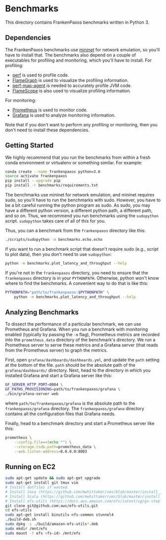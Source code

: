 # Benchmarks
This directory contains FrankenPaxos benchmarks written in Python 3.

## Dependencies
The FrankenPaxos benchmarks use [mininet](http://mininet.org/download/) for
network emulation, so you'll have to install that. The benchmarks also depend
on a couple of executables for profiling and monitoring, which you'll have to
install. For profiling:

- [perf](https://perf.wiki.kernel.org/index.php/Tutorial) is used to profile
  code.
- [FlameGraph](https://github.com/brendangregg/FlameGraph) is used to visualize
  the profiling information.
- [perf-map-agent](https://github.com/jvm-profiling-tools/perf-map-agent) is
  needed to accurately profile JVM code.
- [FlameScope](https://github.com/Netflix/flamescope) is also used to visualize
  profiling information.

For monitoring:

- [Prometheus](https://prometheus.io/) is used to monitor code.
- [Grafana](https://grafana.com/) is used to analyze monitoring information.

Note that if you don't want to perform any profiling or monitoring, then you
don't need to install these dependencies.

## Getting Started
We highly recommend that you run the benchmarks from within a fresh conda
environment or virtualenv or something similar. For example:

```bash
conda create --name frankenpaxos python=3.6
source activate frankenpaxos
pip install --upgrade pip
pip install -r benchmarks/requirements.txt
```

The benchmarks use mininet for network emulation, and mininet requires sudo, so
you'll have to run the benchmarks with sudo. However, you have to be a bit
careful running the python program as sudo. As sudo, you may have a different
python version, a different python path, a different path, and so on. Thus, we
recommend you run benchmarks using the `sudopython` script. `sudopython` takes
care of all of this for you.

Thus, you can a benchmark from the `frankenpaxos` directory like this:

```bash
./scripts/sudopython -m benchmarks.echo.echo
```

If you want to run a benchmark script that doesn't require sudo (e.g., script
to plot data), then you don't need to use `sudopython`:

```bash
python -m benchmarks.plot_latency_and_throughput --help
```

If you're not in the `frankenpaxos` directory, you need to ensure that the
`frankenpaxos` directory is in your `PYTHONPATH`. Otherwise, python won't know
where to find the benchmarks. A convenient way to do that is like this:

```bash
PYTHONPATH="path/to/frankenpaxos:$PYTHONPATH" \
    python -m benchmarks.plot_latency_and_throughput --help
```

## Analyzing Benchmarks
To dissect the performance of a particular benchmark, we can use Prometheus and
Grafana. When you run a benchmark with monitoring enabled (typically by passing
the `-m` flag), Prometheus metrics are recorded into the `prometheus_data`
directory of the benchmark's directory. We run a Prometheus server to serve
these metrics and a Grafana server (that reads from the Prometheus server) to
graph the metrics.

First, open `grafana/dashboards/dashboards.yml`, and update the `path`
setting at the bottom of the file. `path` should be the absolute path of the
`grafana/dashboards/` directory. Next, head to the directory in which you
installed Grafana and start a Grafana server like this:

```bash
GF_SERVER_HTTP_PORT=8004 \
GF_PATHS_PROVISIONING=path/to/frankenpaxos/grafana \
./bin/grafana-server web
```

where `path/to/frankenpaxos/grafana` is the absolute path to the
`frankenpaxos/grafana` directory. The `frankenpaxos/grafana` directory contains
all the configuration files that Grafana needs.

Finally, head to a benchmark directory and start a Prometheus server like this:

```bash
prometheus \
    --config.file=<(echo "") \
    --storage.tsdb.path=prometheus_data \
    --web.listen-address=0.0.0.0:8003
```

## Running on EC2
```bash
sudo apt-get update && sudo apt-get upgrade
sudo apt-get install git tmux vim
# Install dotfiles if wanted.
# Install Java (https://github.com/mwhittaker/vms/blob/master/install_java8.sh)
# Install Scala (https://github.com/mwhittaker/vms/blob/master/install_scala.sh)
# Install efs-utils (https://docs.aws.amazon.com/efs/latest/ug/gs-step-three-connect-to-ec2-instance.html)
git clone git@github.com:aws/efs-utils.git
cd efs-utils
sudo apt-get install binutils nfs-common stunnel4
./build-deb.sh
sudo dpkg -i ./build/amazon-efs-utils*.deb
sudo mkdir /mnt/efs
sudo mount -t efs <fs-id> /mnt/efs
```

